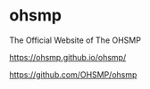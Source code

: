 # ohsmp

The Official Website of The OHSMP

https://ohsmp.github.io/ohsmp/

https://github.com/OHSMP/ohsmp
